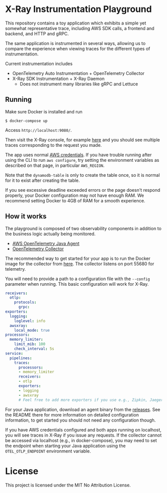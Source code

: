 # X-Ray Instrumentation Playground

This repository contains a toy application which exhibits a simple yet somewhat representative trace,
including AWS SDK calls, a frontend and backend, and HTTP and gRPC.

The same application is instrumented in several ways, allowing us to compare the experience when viewing
traces for the different types of instrumentation.

Current instrumentation includes
- OpenTelemetry Auto Instrumentation + OpenTelemetry Collector
- X-Ray SDK Instrumentation + X-Ray Daemon
  - Does not instrument many libraries like gRPC and Lettuce

## Running

Make sure Docker is installed and run

`$ docker-compose up`

Access `http://localhost:9080/`.

Then visit the X-Ray console, for example [here](https://ap-northeast-1.console.aws.amazon.com/xray/home?region=ap-northeast-1#/traces)
and you should see multiple traces corresponding to the request you made.

The app uses normal [AWS credentials](https://docs.aws.amazon.com/sdk-for-java/v2/developer-guide/setup-credentials.html).
If you have trouble running after using the CLI to run `aws configure`, try setting the environment variables as described
on that page, in particular `AWS_REGION`.

Note that the `dynamodb-table` is only to create the table once, so it is normal for it to exist after creating the table.

If you see excessive deadline exceeded errors or the page doesn't respond properly, your Docker configuration may not have enough RAM.
We recommend setting Docker to 4GB of RAM for a smooth experience.

## How it works

The playground is composed of two observability components in addition to the business logic actually being monitored.

- [AWS OpenTelemetry Java Agent](https://github.com/anuraaga/aws-opentelemetry-java-instrumentation)
- [OpenTelemetry Collector](https://github.com/open-telemetry/opentelemetry-collector-contrib)

The recommended way to get started for your app is to run the Docker image for the collector from [here](https://hub.docker.com/r/otel/opentelemetry-collector-contrib-dev).
The collector listens on port 55680 for telemetry.

You will need to provide a path to a configuration file with the `--config` parameter when running. This basic configuration
will work for X-Ray.

```yaml
receivers:
  otlp:
    protocols:
      grpc:
exporters:
  logging:
    loglevel: info
  awsxray:
    local_mode: true
processors:
  memory_limiter:
    limit_mib: 100
    check_interval: 5s
service:
  pipelines:
    traces:
      processors:
      - memory_limiter
      receivers:
      - otlp
      exporters:
      - logging
      - awsxray
      # Feel free to add more exporters if you use e.g., Zipkin, Jaeger
```

For your Java application, download an agent binary from the [releases](https://github.com/anuraaga/aws-opentelemetry-java-instrumentation/releases).
See the README there for more information on detailed configuration information, to get started you should not need any
configuration though.

If you have AWS credentials configured and both apps running on localhost, you will see traces in X-Ray if you issue any
requests. If the collector cannot be accessed via localhost (e.g., in docker-compose), you may need to set the endpoint when
starting your Java application using the `OTEL_OTLP_ENDPOINT` environment variable.

# License

This project is licensed under the MIT No Attribution License.
